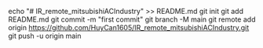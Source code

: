 echo "# IR_remote_mitsubishiACIndustry" >> README.md 
git init git add README.md 
git commit -m "first commit" 
git branch -M main git remote add origin https://github.com/HuyCan1605/IR_remote_mitsubishiACIndustry.git 
git push -u origin main
